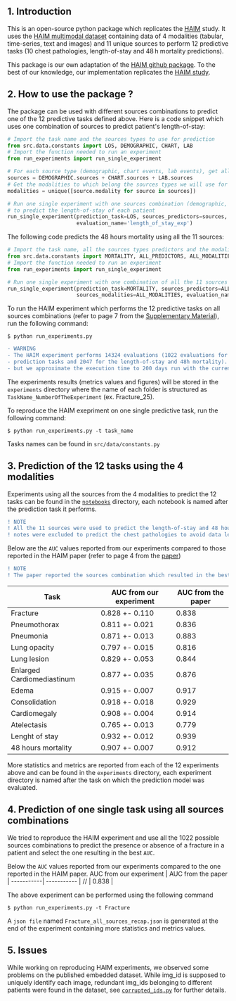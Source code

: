 ## 1. Introduction
This is an open-source python package which replicates the [HAIM](https://www.nature.com/articles/s41746-022-00689-4) study. 
It uses the [HAIM multimodal dataset](https://physionet.org/content/haim-multimodal/1.0.1/) containing data of 4 modalities 
(tabular, time-series, text and images) and 11 unique sources
to perform 12 predictive tasks (10 chest pathologies, length-of-stay and 48 h mortality predictions).

This package is our own adaptation of the [HAIM github package](https://github.com/lrsoenksen/HAIM.git). To the best of our knowledge, our implementation
replicates the [HAIM study](https://www.nature.com/articles/s41746-022-00689-4). 

## 2. How to use the package ?
The package can be used with different sources combinations to predict one of the 12 predictive tasks defined above. Here is a code snippet which uses one 
combination of sources to predict patient's length-of-stay:
```python
# Import the task name and the sources types to use for prediction
from src.data.constants import LOS, DEMOGRAPHIC, CHART, LAB
# Import the function needed to run an experiment
from run_experiments import run_single_experiment

# For each source type (demographic, chart events, lab events), get all the predictors (age, gender, insurance, etc.),
sources = DEMOGRAPHIC.sources + CHART.sources + LAB.sources
# Get the modalities to which belong the sources types we will use for prediction
modalities = unique([source.modality for source in sources])

# Run one single experiment with one sources combination (demographic, chart events, lab events) 
# to predict the length-of-stay of each patient
run_single_experiment(prediction_task=LOS, sources_predictors=sources, sources_modalities=modalities, 
                      evaluation_name='length_of_stay_exp')
```

The following code predicts the 48 hours mortality using all the 11 sources:
```python
# Import the task name, all the sources types predictors and the modalities
from src.data.constants import MORTALITY, ALL_PREDICTORS, ALL_MODALITIES
# Import the function needed to run an experiment
from run_experiments import run_single_experiment

# Run one single experiment with one combination of all the 11 sources to predict the 48h mortality
run_single_experiment(prediction_task=MORTALITY, sources_predictors=ALL_PREDICTORS, 
                      sources_modalities=ALL_MODALITIES, evaluation_name='48h_mortality_exp')
```

To run the HAIM experiment which performs the 12 predictive tasks on all sources combinations 
(refer to page 7 from the [Supplementary Material](https://static-content.springer.com/esm/art%3A10.1038%2Fs41746-022-00689-4/MediaObjects/41746_2022_689_MOESM1_ESM.pdf)),
run the following command: 
```
$ python run_experiments.py
```
```diff
- WARNING
- The HAIM experiment performs 14324 evaluations (1022 evaluations for each of the chest pathologies 
- prediction tasks and 2047 for the length-of-stay and 48h mortality). We didn't run the experiment 
- but we approximate the execution time to 200 days run with the current implementation using only CPUs.
```
The experiments results (metrics values and figures) will be stored in the ``experiments`` directory where the name of each folder is structured as ``TaskName_NumberOfTheExperiment``
(ex. Fracture_25).

To reproduce the HAIM exepriment on one single predictive task, run the following command:
```
$ python run_experiments.py -t task_name
```
Tasks names can be found in ``src/data/constants.py`` 

## 3. Prediction of the 12 tasks using the 4 modalities 
Experiments using all the sources from the 4 modalities to predict the 12 tasks can be found in the [``notebooks``](notebooks) directory, each notebook is named after the prediction task it performs.

```diff
! NOTE
! All the 11 sources were used to predict the length-of-stay and 48 hours mortality but the radiology 
! notes were excluded to predict the chest pathologies to avoid data leakage
```


Below are the ``AUC`` values reported from our experiments compared to those reported in the HAIM paper (refer to page 4 from the [paper](https://www.nature.com/articles/s41746-022-00689-4))

```diff
! NOTE
! The paper reported the sources combination which resulted in the best AUC value.
```

Task | AUC from our experiment | AUC from the paper |
---------| -----------| ----------- |
Fracture | 0.828 +- 0.110 | 0.838 |
Pneumothorax| 0.811 +- 0.021 | 0.836 |
Pneumonia       | 0.871 +- 0.013 | 0.883    |
Lung opacity       | 	0.797 +- 0.015 | 0.816   |
Lung lesion    | 0.829 +- 0.053	 | 0.844   |
Enlarged Cardiomediastinum      | 0.877 +- 0.035	 | 0.876  |
Edema      | 0.915 +- 0.007		 |0.917	 |
Consolidation    | 0.918 +- 0.018		 | 0.929 |
Cardiomegaly      | 0.908 +- 0.004	 | 0.914 |
Atelectasis     | 0.765 +- 0.013	 | 0.779	 |
Lenght of stay     | 0.932 +- 0.012		 | 0.939|
48 hours mortality     | 0.907 +- 0.007		 | 0.912	|

More statistics and metrics are reported from each of the 12 experiments above and can be found in the ``experiments`` directory, each experiment directory is named after the task on which the prediction model was evaluated.

## 4. Prediction of one single task using all sources combinations
We tried to reproduce the HAIM experiment and use all the 1022 possible sources combinations to predict the presence or absence of a fracture in a patient and select the one resulting in the best ``AUC``.

Below the ``AUC`` values reported from our experiments compared to the one reported in the HAIM paper. 
 AUC from our experiment | AUC from the paper |
 -----------| ----------- |
 // | 0.838 |
 
 
The above experiment can be performed using the following command
```
$ python run_experiments.py -t Fracture
```
A ``json file`` named ``Fracture_all_sources_recap.json`` is generated at the end of the experiment containing more statistics and metrics values.
## 5. Issues 
While working on reproducing HAIM experiments, we observed some problems on the published embedded dataset. While img_id is supposed to uniquely identify each image, redundant img_ids belonging to different patients were found in the dataset, see [``corrupted_ids.py``](corrupted_ids.py) for further details. 

